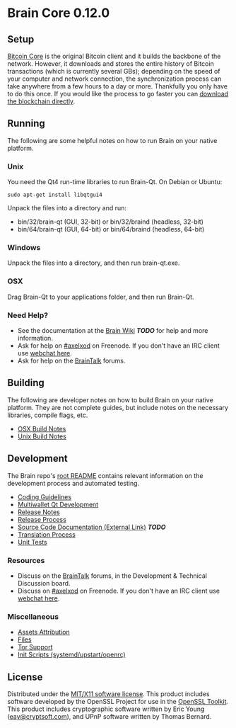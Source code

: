 Brain Core 0.12.0
=====================

Setup
---------------------
[Bitcoin Core](http://bitcoin.org/en/download) is the original Bitcoin client and it builds the backbone of the network. However, it downloads and stores the entire history of Bitcoin transactions (which is currently several GBs); depending on the speed of your computer and network connection, the synchronization process can take anywhere from a few hours to a day or more. Thankfully you only have to do this once. If you would like the process to go faster you can [download the blockchain directly](bootstrap.md).

Running
---------------------
The following are some helpful notes on how to run Brain on your native platform.

### Unix

You need the Qt4 run-time libraries to run Brain-Qt. On Debian or Ubuntu:

	sudo apt-get install libqtgui4

Unpack the files into a directory and run:

- bin/32/brain-qt (GUI, 32-bit) or bin/32/braind (headless, 32-bit)
- bin/64/brain-qt (GUI, 64-bit) or bin/64/braind (headless, 64-bit)



### Windows

Unpack the files into a directory, and then run brain-qt.exe.

### OSX

Drag Brain-Qt to your applications folder, and then run Brain-Qt.

### Need Help?

* See the documentation at the [Brain Wiki](https://en.bitcoin.it/wiki/Main_Page) ***TODO***
for help and more information.
* Ask for help on [#axelxod](http://webchat.freenode.net?channels=axelxod) on Freenode. If you don't have an IRC client use [webchat here](http://webchat.freenode.net?channels=axelxod).
* Ask for help on the [BrainTalk](https://braintalk.org/) forums.

Building
---------------------
The following are developer notes on how to build Brain on your native platform. They are not complete guides, but include notes on the necessary libraries, compile flags, etc.

- [OSX Build Notes](build-osx.md)
- [Unix Build Notes](build-unix.md)

Development
---------------------
The Brain repo's [root README](https://github.com/axelxod/braincoin/blob/master/README.md) contains relevant information on the development process and automated testing.

- [Coding Guidelines](coding.md)
- [Multiwallet Qt Development](multiwallet-qt.md)
- [Release Notes](release-notes.md)
- [Release Process](release-process.md)
- [Source Code Documentation (External Link)](https://dev.visucore.com/bitcoin/doxygen/) ***TODO***
- [Translation Process](translation_process.md)
- [Unit Tests](unit-tests.md)

### Resources
* Discuss on the [BrainTalk](https://braintalk.org/) forums, in the Development & Technical Discussion board.
* Discuss on [#axelxod](http://webchat.freenode.net/?channels=axelxod) on Freenode. If you don't have an IRC client use [webchat here](http://webchat.freenode.net/?channels=axelxod).

### Miscellaneous
- [Assets Attribution](assets-attribution.md)
- [Files](files.md)
- [Tor Support](tor.md)
- [Init Scripts (systemd/upstart/openrc)](init.md)

License
---------------------
Distributed under the [MIT/X11 software license](http://www.opensource.org/licenses/mit-license.php).
This product includes software developed by the OpenSSL Project for use in the [OpenSSL Toolkit](https://www.openssl.org/). This product includes
cryptographic software written by Eric Young ([eay@cryptsoft.com](mailto:eay@cryptsoft.com)), and UPnP software written by Thomas Bernard.
